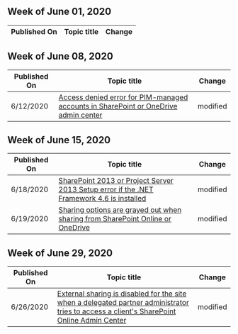 ﻿<!-- This file is generated automatically each week. Changes made to this file will be overwritten.-->



## Week of June 01, 2020


| Published On |Topic title | Change |
|------|------------|--------|


## Week of June 08, 2020


| Published On |Topic title | Change |
|------|------------|--------|
| 6/12/2020 | [Access denied error for PIM-managed accounts in SharePoint or OneDrive admin center](/sharepoint/troubleshoot/administration/access-denied-to-pim-user-accounts) | modified |


## Week of June 15, 2020


| Published On |Topic title | Change |
|------|------------|--------|
| 6/18/2020 | [SharePoint 2013 or Project Server 2013 Setup error if the .NET Framework 4.6 is installed](/sharepoint/troubleshoot/installation-and-setup/setup-error-if-.net-framework-4.6-is-installed) | modified |
| 6/19/2020 | [Sharing options are grayed out when sharing from SharePoint Online or OneDrive](/sharepoint/troubleshoot/administration/sharing-options-grayed-out-when-sharing-from-sharepoint-online-or-onedrive) | modified |


## Week of June 29, 2020


| Published On |Topic title | Change |
|------|------------|--------|
| 6/26/2020 | [External sharing is disabled for the site when a delegated partner administrator tries to access a client's SharePoint Online Admin Center](/sharepoint/troubleshoot/sharing-and-permissions/troubleshoot-error-when-tries-to-access-center) | modified |
